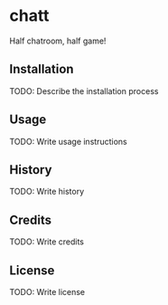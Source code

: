 
# chatt
Half chatroom, half game!
## Installation
TODO: Describe the installation process
## Usage
TODO: Write usage instructions

## History
TODO: Write history
## Credits
TODO: Write credits
## License
TODO: Write license
